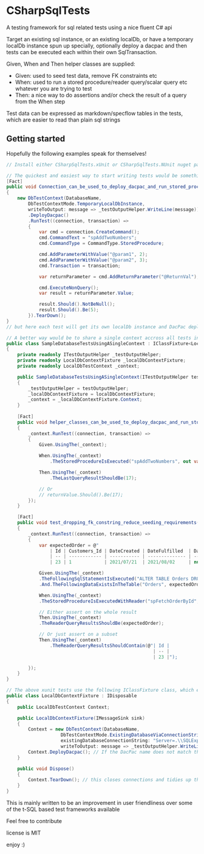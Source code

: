 # CSharpSqlTests

A testing framework for sql related tests using a nice fluent C# api

Target an existing sql instance, or an existing localDb, or have a temporary localDb instance spun up specially, optionally deploy a dacpac and then tests can be executed each within their own SqlTransaction.

Given, When and Then helper classes are supplied:
- Given: used to seed test data, remove FK constraints etc
- When: used to run a stored procedure/reader query/scalar query etc whatever you are trying to test
- Then: a nice way to do assertions and/or check the result of a query from the When step

Test data can be expressed as markdown/specflow tables in the tests, which are easier to read than plain sql strings

## Getting started

Hopefully the following examples speak for themselves!

```csharp
// Install either CSharpSqlTests.xUnit or CSharpSqlTests.NUnit nuget packages, depending on your choice of test framework, they both bring in the core package CSharpSqlTests.

// The quickest and easiest way to start writing tests would be something like this which uses the connection directly rather than any test helpers:
[Fact]
public void Connection_can_be_used_to_deploy_dacpac_and_run_stored_procedure_from_it()
{
    new DbTestContext(DatabaseName, 
        DbTestContextMode.TemporaryLocalDbInstance, 
        writeToOutput: message => _testOutputHelper.WriteLine(message))
        .DeployDacpac()
        .RunTest((connection, transaction) =>
        {
            var cmd = connection.CreateCommand();
            cmd.CommandText = "spAddTwoNumbers";
            cmd.CommandType = CommandType.StoredProcedure;

            cmd.AddParameterWithValue("@param1", 2);
            cmd.AddParameterWithValue("@param2", 3);
            cmd.Transaction = transaction;

            var returnParameter = cmd.AddReturnParameter("@ReturnVal");

            cmd.ExecuteNonQuery();
            var result = returnParameter.Value;

            result.Should().NotBeNull();
            result.Should().Be(5);
        }).TearDown();
}
// but here each test will get its own localDb instance and DacPac deployment etc which can be expensive.

// A better way would be to share a single context accross all tests in a class, use xUnit's `IClassFixture<T>` like this:
public class SampleDatabaseTestsUsingASingleContext : IClassFixture<LocalDbContextFixture>
{
    private readonly ITestOutputHelper _testOutputHelper;
    private readonly LocalDbContextFixture _localDbContextFixture;
    private readonly LocalDbTestContext _context;

    public SampleDatabaseTestsUsingASingleContext(ITestOutputHelper testOutputHelper, LocalDbContextFixture localDbContextFixture)
    {
        _testOutputHelper = testOutputHelper;
        _localDbContextFixture = localDbContextFixture;
        _context = _localDbContextFixture.Context;
    }
        
    [Fact]
    public void helper_classes_can_be_used_to_deploy_dacpac_and_run_stored_procedure_from_it()
    {
        _context.RunTest((connection, transaction) =>
        {
            Given.UsingThe(_context);

            When.UsingThe(_context)
                .TheStoredProcedureIsExecuted("spAddTwoNumbers", out var returnValue, ("@param1", 5), ("@param2", 12));

            Then.UsingThe(_context)
                .TheLastQueryResultShouldBe(17);

            // Or
            // returnValue.Should().Be(17);
        });
    }

    [Fact]
    public void test_dropping_fk_constring_reduce_seeding_requirements() 
    {
        _context.RunTest((connection, transaction) => 
        {
            var expectedOrder = @"
                | Id | Customers_Id | DateCreated | DateFulfilled  | DatePaid | ProductName | Quantity | QuotedPrice | Notes       |
                | -- | ------------ | ----------- | -------------- | -------- | ----------- | -------- | ----------- | ----------- |
                | 23 | 1            | 2021/07/21  | 2021/08/02     | null     | Apples      | 21       | 5.29        | emptyString |";

            Given.UsingThe(_context)
            .TheFollowingSqlStatementIsExecuted("ALTER TABLE Orders DROP CONSTRAINT FK_Orders_Customers;")
            .And.TheFollowingDataExistsInTheTable("Orders", expectedOrder);

            When.UsingThe(_context)
            .TheStoredProcedureIsExecutedWithReader("spFetchOrderById", ("OrderId", 23));

            // Either assert on the whole result
            Then.UsingThe(_context)
            .TheReaderQueryResultsShouldBe(expectedOrder);

            // Or just assert on a subset
            Then.UsingThe(_context)
                .TheReaderQueryResultsShouldContain(@"| Id |
                                                      | -- |
                                                      | 23 |");

        });
    }    
}

// The above xunit tests use the following IClassFixture class, which enables the localdb instance to be spun up once, to be used by each test and afterwards torn down.
public class LocalDbContextFixture : IDisposable
{
    public LocalDbTestContext Context;

    public LocalDbContextFixture(IMessageSink sink)
    {
        Context = new DbTestContext(DatabaseName, 
                    DbTestContextMode.ExistingDatabaseViaConnectionString, 
                    existingDatabaseConnectionString: "Server=.\\SQLExpress; Integrated Security=true", 
                    writeToOutput: message => _testOutputHelper.WriteLine(message));
        Context.DeployDacpac(); // If the DacPac name does not match the database name, pass the DacPac name in here, or an absolute path to the file.
    }       

    public void Dispose()
    {
        Context.TearDown(); // this closes connections and tidies up the temporary localDb instance
    }
}
```

This is mainly written to be an improvement in user friendliness over some of the t-SQL based test frameworks available

Feel free to contribute

license is MIT

enjoy :)
